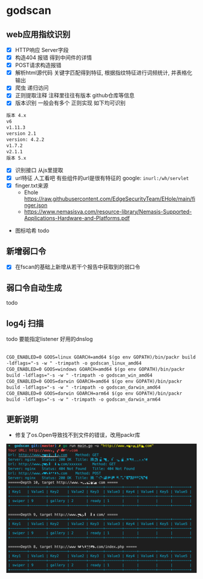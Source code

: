 # godscan

## web应用指纹识别
- [x] HTTP响应 Server字段
- [x] 构造404 报错 得到中间件的详情
- [x] POST请求构造报错 
- [x] 解析html源代码 关键字匹配得到特征, 根据指纹特征进行词频统计, 并表格化输出
- [x] 爬虫 递归访问
- [x] 正则提取注释 注释里往往有版本 github仓库等信息
- [x] 版本识别 一般会有多个 正则实现 如下均可识别
```
版本 4.x
v6
v1.11.3
version 2.1
version: 4.2.2
v1.7.2
v2.1.1
版本 5.x
```
- [x] 识别接口 从js里提取
- [x] url特征 人工看吧 有些组件的url是很有特征的 google: `inurl:/wh/servlet`
- [x] finger.txt来源
  * Ehole https://raw.githubusercontent.com/EdgeSecurityTeam/EHole/main/finger.json
  * https://www.nemasisva.com/resource-library/Nemasis-Supported-Applications-Hardware-and-Platforms.pdf
  
* 图标哈希 todo

## 新增弱口令
- [x] 在fscan的基础上新增从若干个报告中获取到的弱口令

## 弱口令自动生成
todo

## log4j 扫描 
todo
要能指定listener
好用的dnslog


## 
```
CGO_ENABLED=0 GOOS=linux GOARCH=amd64 $(go env GOPATH)/bin/packr build -ldflags="-s -w " -trimpath -o godscan_linux_amd64 
CGO_ENABLED=0 GOOS=windows GOARCH=amd64 $(go env GOPATH)/bin/packr build -ldflags="-s -w " -trimpath -o godscan_win_amd64
CGO_ENABLED=0 GOOS=darwin GOARCH=amd64 $(go env GOPATH)/bin/packr build -ldflags="-s -w " -trimpath -o godscan_darwin_amd64
CGO_ENABLED=0 GOOS=darwin GOARCH=arm64 $(go env GOPATH)/bin/packr build -ldflags="-s -w " -trimpath -o godscan_darwin_arm64
```


## 更新说明
* 修复了os.Open导致找不到文件的错误，改用packr库


![image](https://github.com/godspeedcurry/godscan/blob/master/images/img1.png)